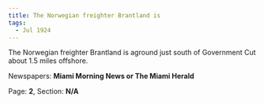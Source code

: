```yaml
---  
title: The Norwegian freighter Brantland is  
tags:  
  - Jul 1924  
---  
```

  
The Norwegian freighter Brantland is aground just south of Government Cut about 1.5 miles offshore.  
  
Newspapers: **Miami Morning News or The Miami Herald**  
  
Page: **2**, Section: **N/A** 

